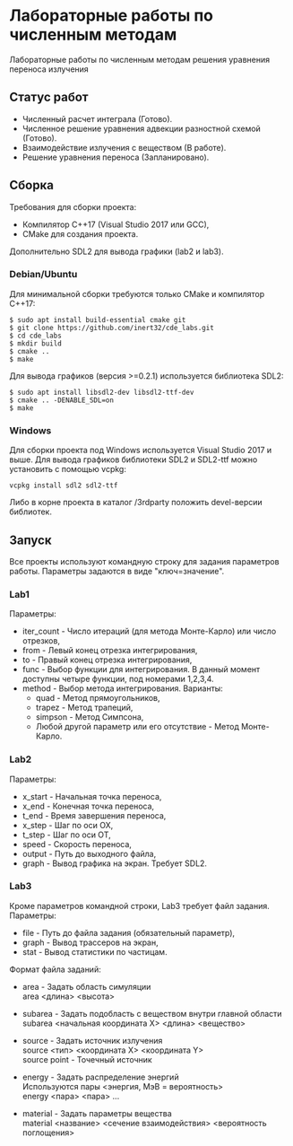 # Лабораторные работы по численным методам

Лабораторные работы по численным методам решения уравнения переноса излучения

## Статус работ

* Численный расчет интеграла (Готово).
* Численное решение уравнения адвекции разностной схемой (Готово).
* Взаимодействие излучения с веществом (В работе).
* Решение уравнения переноса (Запланировано).

## Сборка

Требования для сборки проекта:
* Компилятор C++17 (Visual Studio 2017 или GCC),
* CMake для создания проекта.

Дополнительно SDL2 для вывода графики (lab2 и lab3).

### Debian/Ubuntu

Для минимальной сборки требуются только CMake и компилятор C++17:

    $ sudo apt install build-essential cmake git
    $ git clone https://github.com/inert32/cde_labs.git
    $ cd cde_labs
    $ mkdir build
    $ cmake ..
    $ make

Для вывода графиков (версия >=0.2.1) используется библиотека SDL2:

    $ sudo apt install libsdl2-dev libsdl2-ttf-dev
    $ cmake .. -DENABLE_SDL=on
    $ make

### Windows

Для сборки проекта под Windows используется Visual Studio 2017 и выше.
Для вывода графиков библиотеки SDL2 и SDL2-ttf можно установить с помощью vcpkg:

    vcpkg install sdl2 sdl2-ttf

Либо в корне проекта в каталог /3rdparty положить devel-версии библиотек.

## Запуск

Все проекты используют командную строку для задания параметров работы. Параметры задаются в виде "ключ=значение".

### Lab1

Параметры:
* iter_count - Число итераций (для метода Монте-Карло) или число отрезков,
* from - Левый конец отрезка интегрирования,
* to - Правый конец отрезка интегрирования,
* func - Выбор функции для интегрирования. В данный момент доступны четыре функции, под номерами 1,2,3,4.
* method - Выбор метода интегрирования. Варианты:
    * quad - Метод прямоугольников,
    * trapez - Метод трапеций,
    * simpson - Метод Симпсона,
    * Любой другой параметр или его отсутствие - Метод Монте-Карло.

### Lab2

Параметры:
* x_start - Начальная точка переноса,
* x_end - Конечная точка переноса,
* t_end - Время завершения переноса,
* x_step - Шаг по оси OX,
* t_step - Шаг по оси OT,
* speed - Скорость переноса,
* output - Путь до выходного файла,
* graph - Вывод графика на экран. Требует SDL2.

### Lab3

Кроме параметров командной строки, Lab3 требует файл задания.
Параметры:
* file - Путь до файла задания (обязательный параметр),
* graph - Вывод трассеров на экран,
* stat - Вывод статистики по частицам.

Формат файла заданий:
* area - Задать область симуляции  
  area <длина> <высота>

* subarea - Задать подобласть с веществом внутри главной области  
  subarea <начальная координата X> <длина> <вещество>

* source - Задать источник излучения  
  source <тип> <координата X> <координата Y>  
  source point - Точечный источник

* energy - Задать распределение энергий  
  Используются пары <энергия, МэВ = вероятность>  
  energy <пара> <пара> ...

* material - Задать параметры вещества  
  material <название> <сечение взаимодействия> <вероятность поглощения>
